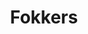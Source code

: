 ---
title: Fokkers
has_intro: true
intro_content: >
  Ben je een plichtsbewuste fokker die voor zijn gekweekte pups het juiste baasje wil? Vraag aan je dierenarts een uitnodiging die je toelaat jouw nestje te publiceren in de Link4Vets database. Jouw nestje wordt zichtbaar voor alle bij ons geregistreerde dierenartsen.
  <br /><br />
  Heb je een uitnodiging voor publicatie ontvangen van je dierenarts? Registreer als fokker in onze database via onderstaande link. Gebruik hierbij het e-mail adres waarop de uitnodiging toekwam.
intro_actions:
- label: Puppy database
  url: 'https://nestjes.link4vets.be'
  style: primary
- label: Contact
  url: /contact
  style: secondary
has_more_link: true
more_link_text: Lees Verder
layout: home
---